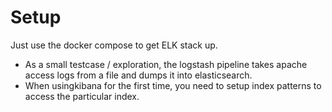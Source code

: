 # Setup

Just use the docker compose to get ELK stack up. 
- As a small testcase / exploration, the logstash pipeline takes apache access logs from a file and dumps it into elasticsearch. 
- When usingkibana for the first time, you need to setup index patterns to access the particular index. 